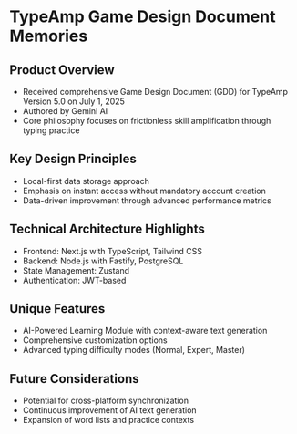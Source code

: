 # TypeAmp Game Design Document Memories

## Product Overview
- Received comprehensive Game Design Document (GDD) for TypeAmp Version 5.0 on July 1, 2025
- Authored by Gemini AI
- Core philosophy focuses on frictionless skill amplification through typing practice

## Key Design Principles
- Local-first data storage approach
- Emphasis on instant access without mandatory account creation
- Data-driven improvement through advanced performance metrics

## Technical Architecture Highlights
- Frontend: Next.js with TypeScript, Tailwind CSS
- Backend: Node.js with Fastify, PostgreSQL
- State Management: Zustand
- Authentication: JWT-based

## Unique Features
- AI-Powered Learning Module with context-aware text generation
- Comprehensive customization options
- Advanced typing difficulty modes (Normal, Expert, Master)

## Future Considerations
- Potential for cross-platform synchronization
- Continuous improvement of AI text generation
- Expansion of word lists and practice contexts
